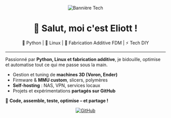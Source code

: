 <p align="center">
  <img src="https://wallpaperaccess.com/lo-fi-gif" alt="Bannière Tech">
</p>

<h1 align="center">👋 Salut, moi c'est Eliott !</h1>

<p align="center">
  🐍 Python | 🐧 Linux | 🔧 Fabrication Additive FDM | ⚡ Tech DIY
</p>

---

Passionné par **Python, Linux et fabrication additive**, je bidouille, optimise et automatise tout ce qui me passe sous la main.  

- Gestion et tuning de **machines 3D (Voron, Ender)**  
- Firmware & **MMU custom**, slicers, polymères  
- **Self-hosting** : NAS, VPN, services locaux  
- Projets et expérimentations **partagés sur GitHub**  

🎯 **Code, assemble, teste, optimise – et partage !**  

<p align="center">
  <a href="https://github.com/EliottJVN" target="_blank">
    <img src="https://img.shields.io/badge/GitHub-000?style=for-the-badge&logo=github" alt="GitHub">
  </a>
</p>
